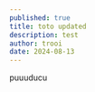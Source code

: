 ```yaml
---
published: true
title: toto updated
description: test
author: trooi
date: 2024-08-13
---
```

puuuducu